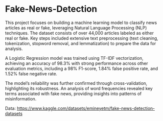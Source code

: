 # Fake-News-Detection

This project focuses on building a machine learning model to classify news articles as real or fake, leveraging Natural Language Processing (NLP) techniques. The dataset consists of over 44,000 articles labeled as either real or fake. Key steps included extensive text preprocessing (text cleaning, tokenization, stopword removal, and lemmatization) to prepare the data for analysis.

A Logistic Regression model was trained using TF-IDF vectorization, achieving an accuracy of 98.3% with strong performance across other evaluation metrics, including a 98% F1-score, 1.84% false positive rate, and 1.52% false negative rate.

The model’s reliability was further confirmed through cross-validation, highlighting its robustness. An analysis of word frequencies revealed key terms associated with fake news, providing insights into patterns of misinformation.

Data: https://www.kaggle.com/datasets/emineyetm/fake-news-detection-datasets

